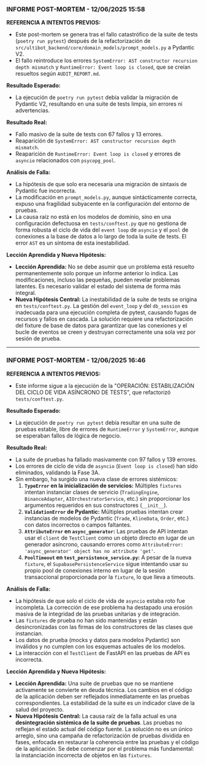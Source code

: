 ### INFORME POST-MORTEM - 12/06/2025 15:58

**REFERENCIA A INTENTOS PREVIOS:**
* Este post-mortem se genera tras el fallo catastrófico de la suite de tests (`poetry run pytest`) después de la refactorización de `src/ultibot_backend/core/domain_models/prompt_models.py` a Pydantic V2.
* El fallo reintroduce los errores `SystemError: AST constructor recursion depth mismatch` y `RuntimeError: Event loop is closed`, que se creían resueltos según `AUDIT_REPORT.md`.

**Resultado Esperado:**
* La ejecución de `poetry run pytest` debía validar la migración de Pydantic V2, resultando en una suite de tests limpia, sin errores ni advertencias.

**Resultado Real:**
* Fallo masivo de la suite de tests con 67 fallos y 13 errores.
* Reaparición de `SystemError: AST constructor recursion depth mismatch`.
* Reaparición de `RuntimeError: Event loop is closed` y errores de `asyncio` relacionados con `psycopg_pool`.

**Análisis de Falla:**
* La hipótesis de que solo era necesaria una migración de sintaxis de Pydantic fue incorrecta.
* La modificación en `prompt_models.py`, aunque sintácticamente correcta, expuso una fragilidad subyacente en la configuración del entorno de pruebas.
* La causa raíz no está en los modelos de dominio, sino en una configuración defectuosa en `tests/conftest.py` que no gestiona de forma robusta el ciclo de vida del `event loop` de `asyncio` y el `pool` de conexiones a la base de datos a lo largo de toda la suite de tests. El error `AST` es un síntoma de esta inestabilidad.

**Lección Aprendida y Nueva Hipótesis:**
* **Lección Aprendida:** No se debe asumir que un problema está resuelto permanentemente solo porque un informe anterior lo indica. Las modificaciones, incluso las pequeñas, pueden revelar problemas latentes. Es necesario validar el estado del sistema de forma más integral.
* **Nueva Hipótesis Central:** La inestabilidad de la suite de tests se origina en `tests/conftest.py`. La gestión del `event_loop` y del `db_session` es inadecuada para una ejecución completa de pytest, causando fugas de recursos y fallos en cascada. La solución requiere una refactorización del fixture de base de datos para garantizar que las conexiones y el bucle de eventos se creen y destruyan correctamente una sola vez por sesión de prueba.

---

### INFORME POST-MORTEM - 12/06/2025 16:46

**REFERENCIA A INTENTOS PREVIOS:**
* Este informe sigue a la ejecución de la "OPERACIÓN: ESTABILIZACIÓN DEL CICLO DE VIDA ASÍNCRONO DE TESTS", que refactorizó `tests/conftest.py`.

**Resultado Esperado:**
* La ejecución de `poetry run pytest` debía resultar en una suite de pruebas estable, libre de errores de `RuntimeError` y `SystemError`, aunque se esperaban fallos de lógica de negocio.

**Resultado Real:**
* La suite de pruebas ha fallado masivamente con 97 fallos y 139 errores.
* Los errores de ciclo de vida de `asyncio` (`Event loop is closed`) han sido eliminados, validando la Fase 3A.
* Sin embargo, ha surgido una nueva clase de errores sistémicos:
    1.  **`TypeError` en la inicialización de servicios:** Múltiples `fixtures` intentan instanciar clases de servicio (`TradingEngine`, `BinanceAdapter`, `AIOrchestratorService`, etc.) sin proporcionar los argumentos requeridos en sus constructores (`__init__`).
    2.  **`ValidationError` de Pydantic:** Múltiples pruebas intentan crear instancias de modelos de Pydantic (`Trade`, `KlineData`, `Order`, etc.) con datos incorrectos o campos faltantes.
    3.  **`AttributeError` en `async_generator`:** Las pruebas de API intentan usar el `client` de `TestClient` como un objeto directo en lugar de un generador asíncrono, causando errores como `AttributeError: 'async_generator' object has no attribute 'get'`.
    4.  **`PoolTimeout` en `test_persistence_service.py`:** A pesar de la nueva `fixture`, el `SupabasePersistenceService` sigue intentando usar su propio pool de conexiones interno en lugar de la sesión transaccional proporcionada por la `fixture`, lo que lleva a timeouts.

**Análisis de Falla:**
* La hipótesis de que solo el ciclo de vida de `asyncio` estaba roto fue incompleta. La corrección de ese problema ha destapado una erosión masiva de la integridad de las pruebas unitarias y de integración.
* Las `fixtures` de prueba no han sido mantenidas y están desincronizadas con las firmas de los constructores de las clases que instancian.
* Los datos de prueba (mocks y datos para modelos Pydantic) son inválidos y no cumplen con los esquemas actuales de los modelos.
* La interacción con el `TestClient` de FastAPI en las pruebas de API es incorrecta.

**Lección Aprendida y Nueva Hipótesis:**
* **Lección Aprendida:** Una suite de pruebas que no se mantiene activamente se convierte en deuda técnica. Los cambios en el código de la aplicación deben ser reflejados inmediatamente en las pruebas correspondientes. La estabilidad de la suite es un indicador clave de la salud del proyecto.
* **Nueva Hipótesis Central:** La causa raíz de la falla actual es una **desintegración sistémica de la suite de pruebas**. Las pruebas no reflejan el estado actual del código fuente. La solución no es un único arreglo, sino una campaña de refactorización de pruebas dividida en fases, enfocada en restaurar la coherencia entre las pruebas y el código de la aplicación. Se debe comenzar por el problema más fundamental: la instanciación incorrecta de objetos en las `fixtures`.
